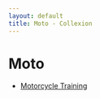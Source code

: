```yaml
---
layout: default
title: Moto - Collexion
---
```


# Moto

* [Motorcycle Training](http://www.bdmtc.com/)